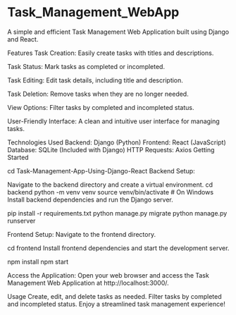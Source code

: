 # Task_Management_WebApp

A simple and efficient Task Management Web Application built using Django and React.

Features
Task Creation: Easily create tasks with titles and descriptions.

Task Status: Mark tasks as completed or incompleted.

Task Editing: Edit task details, including title and description.

Task Deletion: Remove tasks when they are no longer needed.

View Options: Filter tasks by completed and incompleted status.

User-Friendly Interface: A clean and intuitive user interface for managing tasks.

Technologies Used
Backend: Django (Python)
Frontend: React (JavaScript)
Database: SQLite (Included with Django)
HTTP Requests: Axios
Getting Started

cd Task-Management-App-Using-Django-React
Backend Setup:

Navigate to the backend directory and create a virtual environment.
cd backend
python -m venv venv
source venv/bin/activate   # On Windows
Install backend dependencies and run the Django server.


pip install -r requirements.txt
python manage.py migrate
python manage.py runserver

Frontend Setup:
Navigate to the frontend directory.

cd frontend
Install frontend dependencies and start the development server.

npm install
npm start

Access the Application:
Open your web browser and access the Task Management Web Application at http://localhost:3000/.

Usage
Create, edit, and delete tasks as needed.
Filter tasks by completed and incompleted status.
Enjoy a streamlined task management experience!
